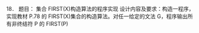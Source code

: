 18． 题目： 集合 FIRST(X)构造算法的程序实现 设计内容及要求：构造一程序，实现教材 P.78 的 FIRST(X)集合的构造算法。对任一给定的文法 G，程序输出所有非终结符 P 的 FIRST(P)

